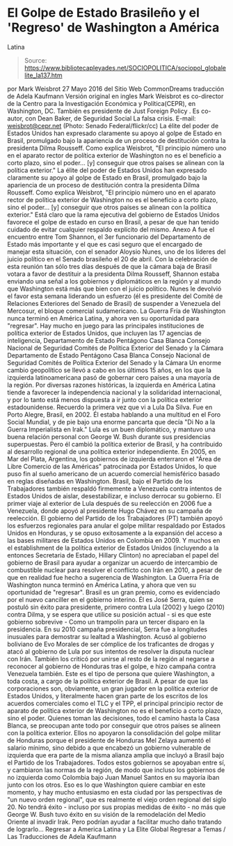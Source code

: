 # El Golpe de Estado Brasileño y el 'Regreso' de Washington a América 
Latina

> Source: https://www.bibliotecapleyades.net/SOCIOPOLITICA/sociopol_globalelite_la137.htm

por Mark Weisbrot 27 Mayo 2016
del Sitio Web CommonDreams
traducción de Adela Kaufmann Versión original en ingles
Mark Weisbrot es co-director de la
Centro para la Investigación Económica y Política(CEPR), en Washington, DC.
También es presidente de Just Foreign Policy .
Es co-autor, con Dean Baker, de
Seguridad Social La falsa crisis.
E-mail: weisbrot@cepr.net
(Photo: Senado Federal/flickr/cc)
La élite del poder de Estados Unidos han expresado claramente su apoyo al golpe de Estado en Brasil, promulgado bajo la apariencia de un proceso de destitución contra la presidenta Dilma Rousseff. Como explica Weisbrot, "El principio número uno en el aparato rector de política exterior de Washington no es el beneficio a corto plazo, sino el poder... [y] conseguir que otros países se alinean con la política exterior."
La élite del poder de Estados Unidos han expresado claramente su apoyo al golpe de Estado en Brasil, promulgado bajo la apariencia de un proceso de destitución contra la presidenta Dilma Rousseff.
Como explica Weisbrot,
"El principio número uno en el aparato rector de política exterior de Washington no es el beneficio a corto plazo, sino el poder... [y] conseguir que otros países se alinean con la política exterior."
Está claro que la rama ejecutiva del gobierno de Estados Unidos favorece el golpe de estado en curso en Brasil, a pesar de que han tenido cuidado de evitar cualquier respaldo explícito del mismo.
Anexo A fue el encuentro entre Tom Shannon, el 3er funcionario del Departamento de Estado más importante y el que es casi seguro que el encargado de manejar esta situación, con el senador Aloysio Nunes, uno de los líderes del juicio político en el Senado brasileño el 20 de abril.
Con la celebración de esta reunión tan sólo tres días después de que la cámara baja de Brasil votara a favor de destituir a la presidenta Dilma Rousseff, Shannon estaba enviando una señal a los gobiernos y diplomáticos en la región y al mundo que Washington está más que bien con el juicio político.
Nunes le devolvió el favor esta semana liderando un esfuerzo (él es presidente del Comité de Relaciones Exteriores del Senado de Brasil) de suspender a Venezuela del Mercosur, el bloque comercial sudamericano.
La Guerra Fría de Washington
nunca terminó en América Latina,
y ahora ven su oportunidad
para "regresar".
Hay mucho en juego para las principales instituciones de política exterior de Estados Unidos, que incluyen las 17 agencias de inteligencia,
Departamento de Estado Pentágono Casa Blanca Consejo Nacional de Seguridad Comités de Política Exterior del Senado y la Cámara
Departamento de Estado
Pentágono
Casa Blanca Consejo Nacional de Seguridad
Comités de Política Exterior del Senado y la Cámara
Un enorme cambio geopolítico se llevó a cabo en los últimos 15 años, en los que la izquierda latinoamericana pasó de gobernar cero países a una mayoría de la región.
Por diversas razones históricas, la izquierda en América Latina tiende a favorecer la independencia nacional y la solidaridad internacional, y por lo tanto está menos dispuesta a ir junto con la política exterior estadounidense.
Recuerdo la primera vez que vi a Lula Da Silva. Fue en Porto Alegre, Brasil, en 2002. Él estaba hablando a una multitud en el Foro Social Mundial, y de pie bajo una enorme pancarta que decía "Di No a la Guerra Imperialista en Irak."
Lula es un buen diplomático, y mantuvo una buena relación personal con George W. Bush durante sus presidencias superpuestas.
Pero él cambió la política exterior de Brasil, y ha contribuido al desarrollo regional de una política exterior independiente.
En 2005, en Mar del Plata, Argentina, los gobiernos de izquierda enterraron el "Área de Libre Comercio de las Américas" patrocinada por Estados Unidos, lo que puso fin al sueño americano de un acuerdo comercial hemisférico basado en reglas diseñadas en Washington.
Brasil, bajo el Partido de los Trabajadores también respaldó firmemente a Venezuela contra intentos de Estados Unidos de aislar, desestabilizar, e incluso derrocar su gobierno.
El primer viaje al exterior de Lula después de su reelección en 2006 fue a Venezuela, donde apoyó al presidente Hugo Chávez en su campaña de reelección.
El gobierno del Partido de los Trabajadores (PT) también apoyó los esfuerzos regionales para anular el golpe militar respaldado por Estados Unidos en Honduras, y se opuso exitosamente a la expansión del acceso a las bases militares de Estados Unidos en Colombia en 2009.
Y muchos en el establishment de la política exterior de Estados Unidos (incluyendo a la entonces Secretaria de Estado, Hillary Clinton) no apreciaban el papel del gobierno de Brasil para ayudar a organizar un acuerdo de intercambio de combustible nuclear para resolver el conflicto con Irán en 2010, a pesar de que en realidad fue hecho a sugerencia de Washington.
La Guerra Fría de Washington nunca terminó en América Latina, y ahora que ven su oportunidad de "regresar".
Brasil es un gran premio, como es evidenciado por el nuevo canciller en el gobierno interino.
Él es José Serra, quien se postuló sin éxito para presidente, primero contra Lula (2002) y luego (2010) contra Dilma, y se espera que utilice su posición actual - si es que este gobierno sobrevive - Como un trampolín para un tercer disparo en la presidencia.
En su 2010 campaña presidencial, Serra fue a longitudes inusuales para demostrar su lealtad a Washington. Acusó al gobierno boliviano de Evo Morales de ser cómplice de los traficantes de drogas y atacó al gobierno de Lula por sus intentos de resolver la disputa nuclear con Irán.
También los criticó por unirse al resto de la región al negarse a reconocer al gobierno de Honduras tras el golpe, e hizo campaña contra Venezuela también.
Este es el tipo de persona que quiere Washington, a toda costa, a cargo de la política exterior de Brasil.
A pesar de que las corporaciones son, obviamente, un gran jugador en la política exterior de Estados Unidos, y literalmente hacen gran parte de los escritos de los acuerdos comerciales como el TLC y el TPP, el principal principio rector de aparato de política exterior de Washington no es el beneficio a corto plazo, sino el poder.
Quienes toman las decisiones, todo el camino hasta la Casa Blanca, se preocupan ante todo por conseguir que otros países se alineen con la política exterior.
Ellos no apoyaron la consolidación del golpe militar de Honduras porque el presidente de Honduras Mel Zelaya aumentó el salario mínimo, sino debido a que encabezó un gobierno vulnerable de izquierda que era parte de la misma alianza amplia que incluyó a Brasil bajo el Partido de los Trabajadores.
Todos estos gobiernos se apoyaban entre sí, y cambiaron las normas de la región, de modo que incluso los gobiernos de no izquierda como Colombia bajo Juan Manuel Santos en su mayoría iban junto con los otros.
Eso es lo que Washington quiere cambiar en este momento, y hay mucho entusiasmo en esta ciudad por las perspectivas de "un nuevo orden regional", que es realmente el viejo orden regional del siglo 20.
No tendrá éxito - incluso por sus propias medidas de éxito - no más que George W. Bush tuvo éxito en su visión de la remodelación del Medio Oriente al invadir Irak.
Pero podrían ayudar a facilitar mucho daño tratando de lograrlo...
Regresar a America Latina y La Elite Global
Regresar a Temas / Las Traducciones de Adela Kaufmann
